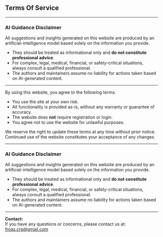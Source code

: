 ## Terms Of Service

---

### AI Guidance Disclaimer

All suggestions and insights generated on this website are produced by an artificial-intelligence model based solely on the information you provide.  
- They should be treated as informational only and **do not constitute professional advice**.  
- For complex, legal, medical, financial, or safety-critical situations, always consult a qualified professional.  
- The authors and maintainers assume no liability for actions taken based on AI-generated content.

---

By using this website, you agree to the following terms:

- You use the site at your own risk.
- All functionality is provided as-is, without any warranty or guarantee of accuracy.
- The website does **not** require registration or login.
- You agree not to use the website for unlawful purposes.

We reserve the right to update these terms at any time without prior notice. Continued use of the website constitutes your acceptance of any changes.

---

### AI Guidance Disclaimer

All suggestions and insights generated on this website are produced by an artificial-intelligence model based solely on the information you provide.  
- They should be treated as informational only and **do not constitute professional advice**.  
- For complex, legal, medical, financial, or safety-critical situations, always consult a qualified professional.  
- The authors and maintainers assume no liability for actions taken based on AI-generated content.

---

**Contact:**  
If you have any questions or concerns, please contact us at: froas.crp@gmail.com
